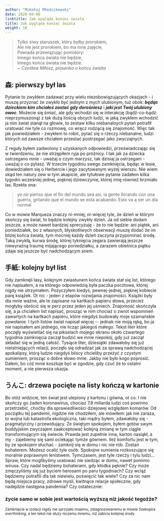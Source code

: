 ```yaml
---
author: "Mikołaj Młodzikowski"
date: 2020-04-06
linktitle: Jak wygląda koniec świata
title: Jak wygląda koniec świata
weight: 10
---
```


> Tylko siwy staruszek, który byłby prorokiem, <br/>
Ale nie jest prorokiem, bo ma inne zajęcie, <br/>
Powiada przewiązując pomidory: <br/>
Innego końca świata nie będzie, <br/>
Innego końca świata nie będzie. <br/>
~ *Czesław Miłosz, piosenka o końcu świata*

## 森: pierwszy był las

Pytanie to zwykłem zadawać przy wielu niezobowiązujących okazjach - i muszę przyznać że zwykło być jednym z mych ulubionym, tuż obok: **_będąc dzieckiem kim chciałeś zostać gdy dorośniesz_** i **_jaki jest Twój ulubiony owoc_**. Możecie się śmiać, ale gdy wchodzi się w interakcję (bądź-co-bądź: nieprzymuszoną) z tak dużą ilością obcych ludzi, w jaką zwykłem wchodzić ja nim świat stanął na głowie, to zestaw kilku niebanalnych pytań potrafił uratować nie tyle co rozmowę, co wręcz rodzącą się znajomość. Więc tak jak powiedziałem - zwykłem to robić, pytać się o rzeczy niebanalne, ludzi których od zawsze chciałem przestać postrzegać jako zwyczajnych.

Z reguły byłem zadwolony z uzyskanych odpowiedzi, przeświadczając się w twierdzeniu, że nie strzępiłem ryja po próżnicy. I tak jak za dziecka ostrzegano mnie - uważaj o czym marzysz, tak dzisiaj ja ostrzegam - uważaj o co pytasz. W trzecim tygodniu swego zamknięcia, będąc w lesie, dowiedziałem się o Herbercie i jego zacytowanym wyżej wierszu. Nie wiem skąd ten natury zew w tym akapicie, ale tytułowe pytanie zadałem kilka tygodni wcześniej jednej, pięknej dziewczynie, której imię również brzmiało las. Rzekła ona:

> yo no pienso que el fin del mundo sea así, la gente llorando con una guerra, gritando que el mundo se esta acabando. Esto va a ser un dia normal

Co w mowie Marqueza znaczy ni-mniej, ni-więcej tyle, że dzień w którym skończy się świat, to będzie kolejny zwykły dzień. Ja od siebie dodam jeszcze, a może nawet bardziej sprecyzuję - że to nie będzie: ani piątek, ani poniedziałek, bo z własnych, błyskotliwych obserwacji muszę dodać że im bliżej końca świata, tym mocniej każdy dzień zaczyna przypominać środę. Taką zwykłą, kurwa środę, której tyknięcia zegara zawierają jeszcze niewyraźną traumę mijającego poniedziałku, a zarazem obietnica piątku zdaje się jeszcze być nadchodzącym snem.

## 手紙: kolejny był list

Gdy zamknęli lasy, kolejnym zwiastunem końca świata stał się list, którego nie napisałem, a na którego odpowiedzią była paczka pocztowa, której nigdy nie otrzymałem. Pożyczyłem kiedyś, pewnej-jednej, pięknej kobiecie parę książek. Ot nic - jeden z etapów rozwijania znajomości. Książki były dla mnie ważne, ale te zapisane na kartkach papieru słowa, przecież mogłyby obrócić się w perz przez jeden jej uśmiech. Znajomość skończyła się, a ja chciałem list napisać, prosząc w nim chociaż o zwrot wspomnień zawartych na kartkach papieru, które niegdyś budowały moje szamańskie powołanie. I tych listów świat napisał więcej -- jednak nie moją ręką, bo ja nie napisałem ani jednego, nie licząc jakiegoś małego. Tekst liter które poczęły wyświetlać się na pikselach mojego ekranu około czwartego tygodnia zamknięcia zaczął budzić we mnie niepokój, gdy już zaczął składać się w jedną całość. Tysiące liter, dziesiątki zdawałoby się już nieistniejących relacji, poczęło się odradzać jak za sprawą nadchodzącej apokalipsy, którą ludzie niegdyś bliscy chcieliby przeżyć z czystym sumieniem, prosząc o dobre słowo mnie. Jakby nie było kogo poprosić. Dałem, bo cóż mnie kosztuje być w zgodzie, gdy czuć że to ostatni moment, a nie pierwsza okazja.

## うんこ: drzewa pocięte na listy kończą w kartonie

Bo otóż widzicie, ten świat jest ulepiony z kartonu i gówna, ot co. I nie skończy go żaden koronawirus, chociaz 7.8 miliarda ludzi coś powinno przetrzebić, choćby dla sprawiedliwości dziejowej względem komarów. Od początku tej pandemii, nigdzie nie chodziłem, ale mówiłem: jak nie zaraza, to wojna lub katastrofa ekologiczna, taki mądry byłem, zdawałoby się - pragmatyczny i przewidujący. Ze świętym spokojem, byłem gotów swym buddyjskim zwyczajem zaakceptować kolejną zmianę w tym ciągle transformującym się świecie. Prawda jest zupełnie inna, karton nasiąkł, a my - zajebiemy się sami ociekając tymże gównem. Ileż komfortu jest w tym, by ze spokojem słuchać - zamknij się w domu i nic nie rób. Zostań bohaterem. Możesz ocalić tyle osób. Spokojne sumienia rozkoszujące się moralnie poprawnym lenistwem. Tymczasem, jest tyle rzeczy i tylu ludzi... Spraw, które moglibyśmy uratować nie siedząc w domu, nawet pomimo wirusa. Czy nadal będziemy bohaterami, gdy kłódka pęknie? Czy może zmęczyliśmy się już byciem herosami po paru tygodniach? Czy wciąż będziemy potrafili dla tak niewielu, poświęcić tak wiele? Czy za nic nam będą miejsca pracy, zdrowe myśli, kwitnące relacje społeczne, gdy nadejdzie następna pandemia? Czy ostatecznie:

### życie samo w sobie jest wartością wyższą niż jakość tegożże?

<small>Zamknięcie w izolacji nigdy nie sprzyjało mojemu, zdiagnozowanemu w mowie Szekspira *overthinking*, a ten tekst nie służy niczemu innemu, niż zabiciu kolejnej środy.</small>
